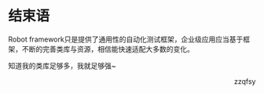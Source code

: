 # 结束语

Robot framework只是提供了通用性的自动化测试框架，企业级应用应当基于框架，不断的完善类库与资源，相信能快速适配大多数的变化。

知道我的类库足够多，我就足够强~
<p align="right">zzqfsy</p>
